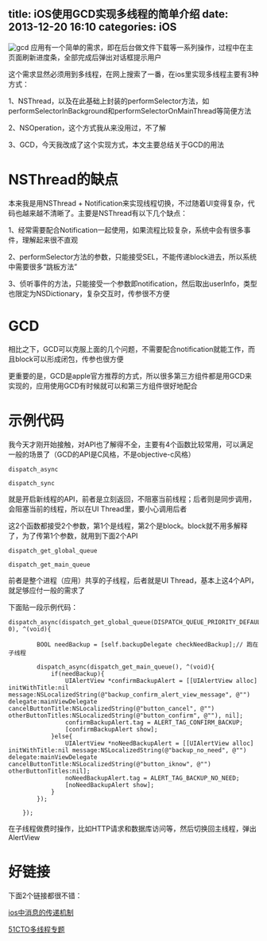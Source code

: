 title: iOS使用GCD实现多线程的简单介绍
date: 2013-12-20 16:10
categories: iOS 
---
![gcd](http://pic.kyfxbl.com/gcd.jpg)
应用有一个简单的需求，即在后台做文件下载等一系列操作，过程中在主页面刷新进度条，全部完成后弹出对话框提示用户
<!--more-->

这个需求显然必须用到多线程，在网上搜索了一番，在ios里实现多线程主要有3种方式：

1、NSThread，以及在此基础上封装的performSelector方法，如performSelectorInBackground和performSelectorOnMainThread等简便方法

2、NSOperation，这个方式我从来没用过，不了解

3、GCD，今天我改成了这个实现方式，本文主要总结关于GCD的用法

# NSThread的缺点

本来我是用NSThread + Notification来实现线程切换，不过随着UI变得复杂，代码也越来越不清晰了。主要是NSThread有以下几个缺点：

1、经常需要配合Notification一起使用，如果流程比较复杂，系统中会有很多事件，理解起来很不直观

2、performSelector方法的参数，只能接受SEL，不能传递block进去，所以系统中需要很多“跳板方法”

3、侦听事件的方法，只能接受一个参数即notification，然后取出userInfo，类型也限定为NSDictionary，复杂交互时，传参很不方便

# GCD

相比之下，GCD可以克服上面的几个问题，不需要配合notification就能工作，而且block可以形成闭包，传参也很方便

更重要的是，GCD是apple官方推荐的方式，所以很多第三方组件都是用GCD来实现的，应用使用GCD有时候就可以和第三方组件很好地配合

# 示例代码

我今天才刚开始接触，对API也了解得不全，主要有4个函数比较常用，可以满足一般的场景了（GCD的API是C风格，不是objective-c风格）

```
dispatch_async

dispatch_sync
```

就是开启新线程的API，前者是立刻返回，不阻塞当前线程；后者则是同步调用，会阻塞当前的线程，所以在UI Thread里，要小心调用后者

这2个函数都接受2个参数，第1个是线程，第2个是block。block就不用多解释了，为了传第1个参数，就用到下面2个API

```
dispatch_get_global_queue

dispatch_get_main_queue
```

前者是整个进程（应用）共享的子线程，后者就是UI Thread，基本上这4个API，就足够应付一般的需求了

下面贴一段示例代码：

```
dispatch_async(dispatch_get_global_queue(DISPATCH_QUEUE_PRIORITY_DEFAULT, 0), ^(void){

        BOOL needBackup = [self.backupDelegate checkNeedBackup];// 跑在子线程

        dispatch_async(dispatch_get_main_queue(), ^(void){
            if(needBackup){
                UIAlertView *confirmBackupAlert = [[UIAlertView alloc] initWithTitle:nil message:NSLocalizedString(@"backup_confirm_alert_view_message", @"") delegate:mainViewDelegate cancelButtonTitle:NSLocalizedString(@"button_cancel", @"") otherButtonTitles:NSLocalizedString(@"button_confirm", @""), nil];
                confirmBackupAlert.tag = ALERT_TAG_CONFIRM_BACKUP;
                [confirmBackupAlert show];
            }else{
                UIAlertView *noNeedBackupAlert = [[UIAlertView alloc] initWithTitle:nil message:NSLocalizedString(@"backup_no_need", @"") delegate:mainViewDelegate cancelButtonTitle:NSLocalizedString(@"button_iknow", @"") otherButtonTitles:nil];
                noNeedBackupAlert.tag = ALERT_TAG_BACKUP_NO_NEED;
                [noNeedBackupAlert show];
            }
        });

    });
```
在子线程做费时操作，比如HTTP请求和数据库访问等，然后切换回主线程，弹出AlertView

# 好链接

下面2个链接都很不错：

[ios中消息的传递机制](http://beyondvincent.com/blog/2013/12/14/124-communication-patterns/)

[51CTO多线程专题](http://mobile.51cto.com/iphone-403490.htm)